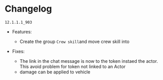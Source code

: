 # Changelog

`12.1.1.1_903`

* Features:
  * Create the group `Crew skill`and move crew skill into

* Fixes:
  * The link in the chat message is now to the token instaed the actor. This avoid problem for token not linked to an Actor
  * damage can be applied to vehicle

